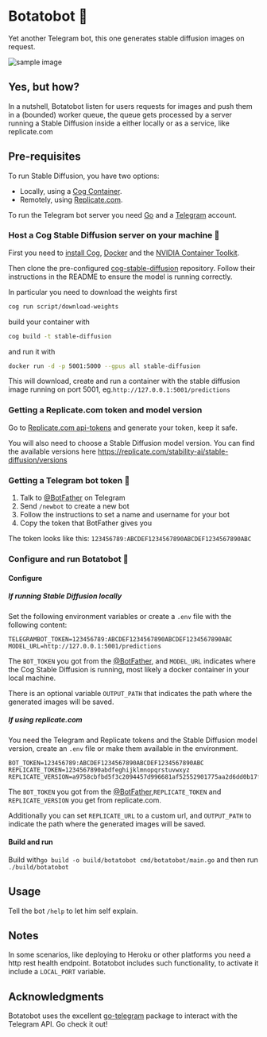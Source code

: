 # Botatobot 🥔

Yet another Telegram bot, this one generates stable diffusion images on request.

![sample image](https://user-images.githubusercontent.com/9478529/216794269-bedc1fa7-3a46-41aa-8ecd-c31175544d44.jpg)

## Yes, but how?

In a nutshell, Botatobot listen for users requests for images and push them in a (bounded) worker queue, the queue gets processed by a server running a Stable Diffusion inside a  either locally or as a service, like replicate.com

## Pre-requisites

To run Stable Diffusion, you have two options:

- Locally, using a [Cog Container](https://github.com/replicate/cog).
- Remotely, using [Replicate.com](https://www.replicate.com).

To run the Telegram bot server you need [Go](https://go.dev/doc/install) and a [Telegram](https://www.telegram.com) account.

### Host a Cog Stable Diffusion server on your machine 🐳

First you need to [install Cog](https://github.com/replicate/cog?tab=readme-ov-file#install), [Docker](https://docs.docker.com/get-docker/) and the [NVIDIA Container Toolkit](https://docs.nvidia.com/datacenter/cloud-native/container-toolkit/install-guide.html).

Then clone the pre-configured [cog-stable-diffusion](https://github.com/replicate/cog-stable-diffusion) repository. Follow their instructions in the README to ensure the model is running correctly.

In particular you need to download the weights first

```bash
cog run script/download-weights
```

build your container with

```bash
cog build -t stable-diffusion
```

and run it with

```bash
docker run -d -p 5001:5000 --gpus all stable-diffusion
```

This will download, create and run a container with the stable diffusion image running on port 5001, eg.`http://127.0.0.1:5001/predictions`

### Getting a Replicate.com token and model version

Go to [Replicate.com api-tokens](https://replicate.com/signin?next=/account/api-tokens) and generate your token, keep it safe.

You will also need to choose a Stable Diffusion model version. You can find the available versions here <https://replicate.com/stability-ai/stable-diffusion/versions>

### Getting a Telegram bot token 🤖

1. Talk to [@BotFather](https://t.me/BotFather) on Telegram
2. Send `/newbot` to create a new bot
3. Follow the instructions to set a name and username for your bot
4. Copy the token that BotFather gives you

The token looks like this: `123456789:ABCDEF1234567890ABCDEF1234567890ABC`

### Configure and run Botatobot 🥔

#### Configure

##### If running Stable Diffusion locally

Set the following environment variables or create a `.env` file with the following content:

```text
TELEGRAMBOT_TOKEN=123456789:ABCDEF1234567890ABCDEF1234567890ABC
MODEL_URL=http://127.0.0.1:5001/predictions
```

The `BOT_TOKEN` you got from the [@BotFather](https://t.me/BotFather), and `MODEL_URL` indicates where the Cog Stable Diffusion is running, most likely a docker container in your local machine.

There is an optional variable `OUTPUT_PATH` that indicates the path where the generated images will be saved.

##### If using replicate.com

You need the Telegram and Replicate tokens and the Stable Diffusion model version, create an `.env` file or make them available in the environment.

```text
BOT_TOKEN=123456789:ABCDEF1234567890ABCDEF1234567890ABC
REPLICATE_TOKEN=1234567890abdfeghijklmnopqrstuvwxyz
REPLICATE_VERSION=a9758cbfbd5f3c2094457d996681af52552901775aa2d6dd0b17fd15df959bef
```

The `BOT_TOKEN` you got from the [@BotFather](https://t.me/BotFather),`REPLICATE_TOKEN` and `REPLICATE_VERSION` you get from replicate.com.

Additionally you can set `REPLICATE_URL` to a custom url, and `OUTPUT_PATH` to indicate the path where the generated images will be saved.

#### Build and run

Build with`go build -o build/botatobot cmd/botatobot/main.go` and then run `./build/botatobot`

## Usage

Tell the bot `/help` to let him self explain.

## Notes

In some scenarios, like deploying to Heroku or other platforms you need a http rest health endpoint. Botatobot includes such functionality, to activate it include a `LOCAL_PORT` variable.

## Acknowledgments

Botatobot uses the excellent [go-telegram](https://pkg.go.dev/github.com/go-telegram/bot) package to interact with the Telegram API. Go check it out!

